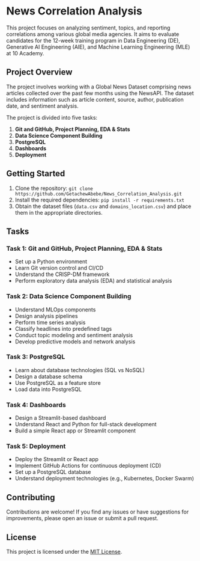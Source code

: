 # News Correlation Analysis

This project focuses on analyzing sentiment, topics, and reporting correlations among various global media agencies. It aims to evaluate candidates for the 12-week training program in Data Engineering (DE), Generative AI Engineering (AIE), and Machine Learning Engineering (MLE) at 10 Academy.

## Project Overview

The project involves working with a Global News Dataset comprising news articles collected over the past few months using the NewsAPI. The dataset includes information such as article content, source, author, publication date, and sentiment analysis.

The project is divided into five tasks:

1. **Git and GitHub, Project Planning, EDA & Stats**
2. **Data Science Component Building**
3. **PostgreSQL**
4. **Dashboards**
5. **Deployment**

## Getting Started

1. Clone the repository: `git clone https://github.com/GetachewAbebe/News_Correlation_Analysis.git`
2. Install the required dependencies: `pip install -r requirements.txt`
3. Obtain the dataset files (`data.csv` and `domains_location.csv`) and place them in the appropriate directories.

## Tasks

### Task 1: Git and GitHub, Project Planning, EDA & Stats

- Set up a Python environment
- Learn Git version control and CI/CD
- Understand the CRISP-DM framework
- Perform exploratory data analysis (EDA) and statistical analysis

### Task 2: Data Science Component Building

- Understand MLOps components
- Design analysis pipelines
- Perform time series analysis
- Classify headlines into predefined tags
- Conduct topic modeling and sentiment analysis
- Develop predictive models and network analysis

### Task 3: PostgreSQL

- Learn about database technologies (SQL vs NoSQL)
- Design a database schema
- Use PostgreSQL as a feature store
- Load data into PostgreSQL

### Task 4: Dashboards

- Design a Streamlit-based dashboard
- Understand React and Python for full-stack development
- Build a simple React app or Streamlit component

### Task 5: Deployment

- Deploy the Streamlit or React app
- Implement GitHub Actions for continuous deployment (CD)
- Set up a PostgreSQL database
- Understand deployment technologies (e.g., Kubernetes, Docker Swarm)

## Contributing

Contributions are welcome! If you find any issues or have suggestions for improvements, please open an issue or submit a pull request.

## License

This project is licensed under the [MIT License](LICENSE).